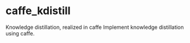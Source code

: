 # caffe_kdistill
Knowledge distillation, realized in caffe
Implement knowledge distillation using caffe.
